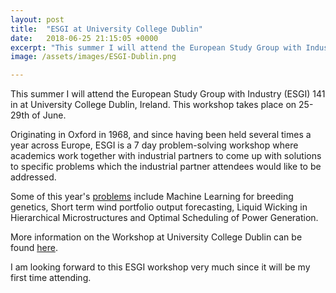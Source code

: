 ```yaml
---
layout: post
title:  "ESGI at University College Dublin"
date:   2018-06-25 21:15:05 +0000
excerpt: "This summer I will attend the European Study Group with Industry (ESGI) 141 in at University College Dublin, Ireland. This workshop takes place on 25-29th of June."
image: /assets/images/ESGI-Dublin.png

---
```

This summer I will attend the European Study Group with Industry (ESGI) 141 in at University College Dublin, Ireland. This workshop takes place on 25-29th of June.

Originating in Oxford in 1968, and since having been held several times a year across Europe, ESGI is a 7 day problem-solving workshop where academics work together with industrial partners to come up with solutions to specific problems which the industrial partner attendees would like to be addressed. 

Some of this year's [problems][ucd-problems] include Machine Learning for breeding genetics, Short term wind portfolio output forecasting, Liquid Wicking in Hierarchical Microstructures and Optimal Scheduling of Power Generation. 

More information on the Workshop at University College Dublin can be found [here][esgi-dublin].

I am looking forward to this ESGI workshop very much since it will be my first time attending.


[my-blog1]: http://www.mattmcguigan.co.uk/2018/06/25/hello-world/
[esgi-dublin]: https://maths.ucd.ie/esgi141/
[ucd-problems]: https://maths.ucd.ie/esgi141/problems.html



